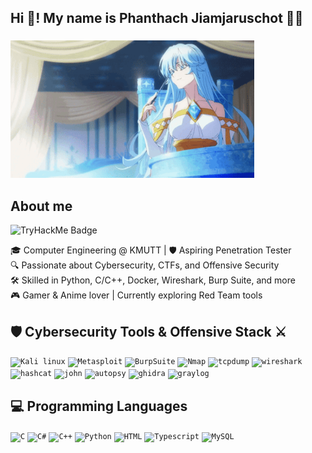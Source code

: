 <h2 align="left">Hi 👋! My name is Phanthach Jiamjaruschot 🐱‍💻</h2>

###

<div align="left">
  <img src="tsue-to-tsurugi.gif" height="220" alt="Elfaria GIF" style="aspect-ratio: auto;" />
</div>

###

<h2 align="left">About me</h2>

![TryHackMe Badge](https://tryhackme-badges.s3.amazonaws.com/proai.png?update=2)

<p align="left">🎓 Computer Engineering @ KMUTT | 🛡️ Aspiring Penetration Tester<br>🔍 Passionate about Cybersecurity, CTFs, and Offensive Security<br>🛠️ Skilled in Python, C/C++, Docker, Wireshark, Burp Suite, and more<br>🎮 Gamer & Anime lover | Currently exploring Red Team tools</p>

###

<h2 align="left">🛡️ Cybersecurity Tools & Offensive Stack ⚔️</h2>

<code><img width="50" src="https://upload.wikimedia.org/wikipedia/commons/thumb/2/2b/Kali-dragon-icon.svg/2048px-Kali-dragon-icon.svg.png" alt="Kali linux" title="Kali linux"/></code>
<code><img width="50" src="https://i0.wp.com/letslearnabout.net/wp-content/uploads/2023/07/ad5a831987ef92f60ea5ecd4b29523c3.png?fit=400%2C400&ssl=1" alt="Metasploit" title="Metasploit"/></code>
<code><img width="50" src="https://upload.wikimedia.org/wikipedia/commons/thumb/e/e7/BurpSuite_Comunity_Edition.svg/800px-BurpSuite_Comunity_Edition.svg.png" alt="BurpSuite" title="BurpSuite"/></code>
<code><img width="50" src="https://cdn.brandfetch.io/nmap.com/fallback/lettermark/theme/dark/h/256/w/256/icon?c=1bfwsmEH20zzEfSNTed" alt="Nmap" title="Nmap"/></code>
<code><img width="50" src="https://www.kali.org/tools/tcpdump/images/tcpdump-logo.svg" alt="tcpdump" title="tcpdump"/></code>
<code><img width="50" src="https://upload.wikimedia.org/wikipedia/commons/c/c6/Wireshark_icon_new.png" alt="wireshark" title="wireshark"/></code>
<code><img width="50" src="https://www.kali.org/tools/hashcat/images/hashcat-logo.svg" alt="hashcat" title="hashcat"/></code>
<code><img width="50" src="https://www.kali.org/tools/john/images/john-logo.svg" alt="john" title="john"/></code>
<code><img width="50" src="https://www.kali.org/tools/autopsy/images/autopsy-logo.svg" alt="autopsy" title="autopsy"/></code>
<code><img width="50" src="https://www.kali.org/tools/ghidra/images/ghidra-logo.svg" alt="ghidra" title="ghidra"/></code>
<code><img width="50" src="https://cdn.freebiesupply.com/logos/large/2x/graylog-logo-png-transparent.png" alt="graylog" title="graylog"/></code>


###

<h2 align="left">💻 Programming Languages</h2>

<code><img width="50" src="https://raw.githubusercontent.com/marwin1991/profile-technology-icons/refs/heads/main/icons/c.png" alt="C" title="C"/></code>
<code><img width="45" src="https://upload.wikimedia.org/wikipedia/commons/thumb/b/bd/Logo_C_sharp.svg/910px-Logo_C_sharp.svg.png" alt="C#" title="C#"/></code>
<code><img width="50" src="https://raw.githubusercontent.com/marwin1991/profile-technology-icons/refs/heads/main/icons/c++.png" alt="C++" title="C++"/></code>
<code><img width="50" src="https://raw.githubusercontent.com/marwin1991/profile-technology-icons/refs/heads/main/icons/python.png" alt="Python" title="Python"/></code>
<code><img width="50" src="https://raw.githubusercontent.com/marwin1991/profile-technology-icons/refs/heads/main/icons/html.png" alt="HTML" title="HTML"/></code>
<code><img width="50" src="https://upload.wikimedia.org/wikipedia/commons/thumb/4/4c/Typescript_logo_2020.svg/512px-Typescript_logo_2020.svg.png" alt="Typescript" title="Typescript"/></code>
<code><img width="50" src="https://raw.githubusercontent.com/marwin1991/profile-technology-icons/refs/heads/main/icons/mysql.png" alt="MySQL" title="MySQL"/></code>


